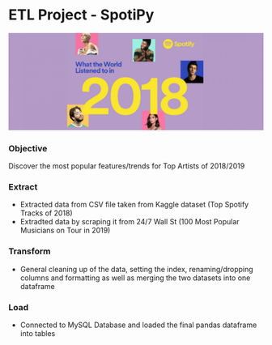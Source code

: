 # ETL Project - SpotiPy

![Images/spotify2018.jpg](Images/spotify2018.jpg)

### Objective

Discover the most popular features/trends for Top Artists of 2018/2019

### Extract

* Extracted data from CSV file taken from Kaggle dataset (Top Spotify Tracks of 2018)
* Extradted data by scraping it from 24/7 Wall St (100 Most Popular Musicians on Tour in 2019)

### Transform

* General cleaning up of the data, setting the index, renaming/dropping columns and formatting as well as merging the two datasets into one dataframe

### Load

* Connected to MySQL Database and loaded the final pandas dataframe into tables
